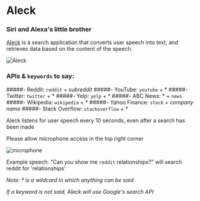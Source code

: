 # Aleck
### Siri and Alexa's little brother

[Aleck](https://kirk1.herokuapp.com/) is a search application that converts user speech into text, and retrieves data based on the content of the speech.

![Aleck](https://github.com/ryanpsuresh/Ash/blob/master/app/assets/Aleck.png)

### APIs & `keywords` to say:
#####- Reddit: `reddit` + *subreddit*
#####- YouTube: `youtube` + *
#####- Twitter: `twitter` + *
#####- Yelp: `yelp` + *
#####- ABC News: * + `news`
#####- Wikipedia: `wikipedia` + *
#####- Yahoo Finance: `stock` + *company name*
#####- Stack Overflow: `stackoverflow` + *

Aleck listens for user speech every 10 seconds, even after a search has been made

Please allow microphone access in the top right corner

![microphone](https://github.com/ryanpsuresh/Ash/blob/master/app/assets/microphone.jpg)

Example speech: "Can you show me `reddit` relationships?" will search reddit for 'relationships'

*Note: * is a wildcard in which anything can be said*

*If a keyword is not said, Aleck will use Google's search API*

